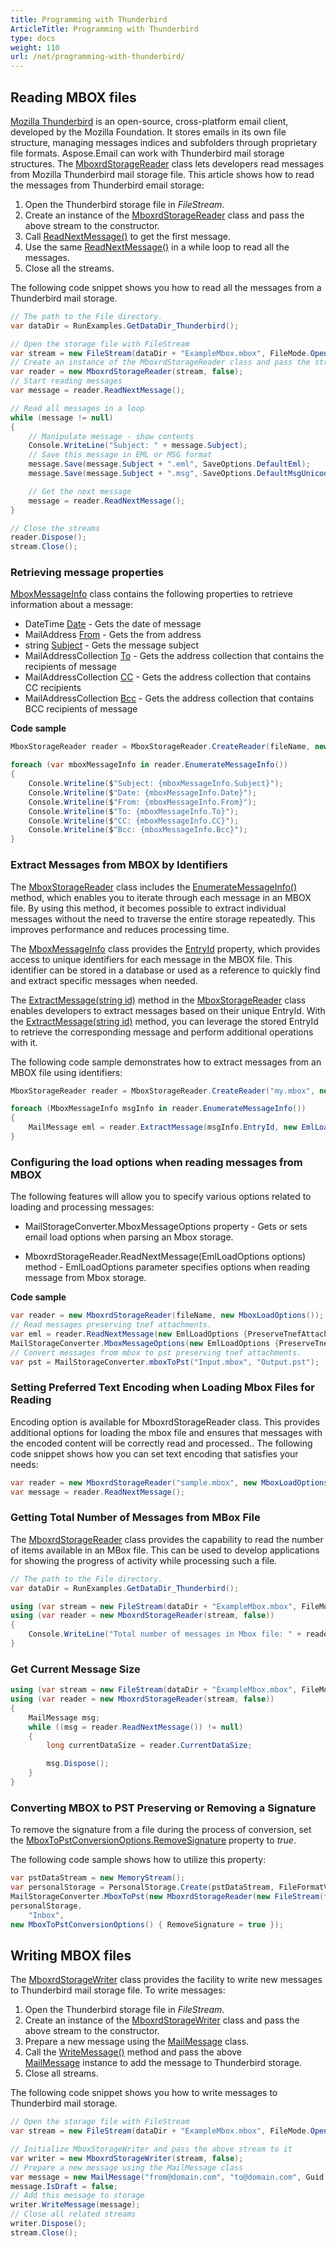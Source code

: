 ```yaml
---
title: Programming with Thunderbird
ArticleTitle: Programming with Thunderbird
type: docs
weight: 110
url: /net/programming-with-thunderbird/
---
```



## **Reading MBOX files**

[Mozilla Thunderbird](https://www.thunderbird.net/en-US/) is an open-source, cross-platform email client, developed by the Mozilla Foundation. It stores emails in its own file structure, managing messages indices and subfolders through proprietary file formats. Aspose.Email can work with Thunderbird mail storage structures. The [MboxrdStorageReader](https://reference.aspose.com/email/net/aspose.email.storage.mbox/mboxrdstoragereader/) class lets developers read messages from Mozilla Thunderbird mail storage file. This article shows how to read the messages from Thunderbird email storage:

1. Open the Thunderbird storage file in *FileStream*.
1. Create an instance of the [MboxrdStorageReader](https://reference.aspose.com/email/net/aspose.email.storage.mbox/mboxrdstoragereader/) class and pass the above stream to the constructor.
1. Call [ReadNextMessage()](https://reference.aspose.com/email/net/aspose.email.storage.mbox/mboxrdstoragereader/readnextmessage/#readnextmessage/) to get the first message.
1. Use the same [ReadNextMessage()](https://reference.aspose.com/email/net/aspose.email.storage.mbox/mboxrdstoragereader/readnextmessage/#readnextmessage/) in a while loop to read all the messages.
1. Close all the streams.

The following code snippet shows you how to read all the messages from a Thunderbird mail storage.

```cs
// The path to the File directory.
var dataDir = RunExamples.GetDataDir_Thunderbird();

// Open the storage file with FileStream
var stream = new FileStream(dataDir + "ExampleMbox.mbox", FileMode.Open, FileAccess.Read);
// Create an instance of the MboxrdStorageReader class and pass the stream
var reader = new MboxrdStorageReader(stream, false);
// Start reading messages
var message = reader.ReadNextMessage();

// Read all messages in a loop
while (message != null)
{
    // Manipulate message - show contents
    Console.WriteLine("Subject: " + message.Subject);
    // Save this message in EML or MSG format
    message.Save(message.Subject + ".eml", SaveOptions.DefaultEml);
    message.Save(message.Subject + ".msg", SaveOptions.DefaultMsgUnicode);

    // Get the next message
    message = reader.ReadNextMessage();
}

// Close the streams
reader.Dispose();
stream.Close();
```

### **Retrieving message properties**

[MboxMessageInfo](https://reference.aspose.com/email/net/aspose.email.storage.mbox/mboxmessageinfo/#mboxmessageinfo-class) class contains the following properties to retrieve information about a message:

- DateTime [Date](https://reference.aspose.com/email/net/aspose.email.storage.mbox/mboxmessageinfo/date/#mboxmessageinfodate-property) - Gets the date of message
- MailAddress [From](https://reference.aspose.com/email/net/aspose.email.storage.mbox/mboxmessageinfo/from/#mboxmessageinfofrom-property) - Gets the from address
- string [Subject](https://reference.aspose.com/email/net/aspose.email.storage.mbox/mboxmessageinfo/subject/) - Gets the message subject
- MailAddressCollection [To](https://reference.aspose.com/email/net/aspose.email.storage.mbox/mboxmessageinfo/to/) - Gets the address collection that contains the recipients of message
- MailAddressCollection [CC](https://reference.aspose.com/email/net/aspose.email.storage.mbox/mboxmessageinfo/cc/) - Gets the address collection that contains CC recipients
- MailAddressCollection [Bcc](https://reference.aspose.com/email/net/aspose.email.storage.mbox/mboxmessageinfo/bcc/) - Gets the address collection that contains BCC recipients of message

**Code sample**

```cs
MboxStorageReader reader = MboxStorageReader.CreateReader(fileName, new MboxLoadOptions());

foreach (var mboxMessageInfo in reader.EnumerateMessageInfo())
{
    Console.Writeline($"Subject: {mboxMessageInfo.Subject}");
    Console.Writeline($"Date: {mboxMessageInfo.Date}");
    Console.Writeline($"From: {mboxMessageInfo.From}");
    Console.Writeline($"To: {mboxMessageInfo.To}");
    Console.Writeline($"CC: {mboxMessageInfo.CC}");
    Console.Writeline($"Bcc: {mboxMessageInfo.Bcc}");
}
```

### **Extract Messages from MBOX by Identifiers**

The [MboxStorageReader](https://reference.aspose.com/email/net/aspose.email.storage.mbox/mboxstoragereader/#mboxstoragereader-class) class includes the [EnumerateMessageInfo()](https://reference.aspose.com/email/net/aspose.email.storage.mbox/mboxstoragereader/enumeratemessageinfo/) method, which enables you to iterate through each message in an MBOX file. By using this method, it becomes possible to extract individual messages without the need to traverse the entire storage repeatedly. This improves performance and reduces processing time.

The [MboxMessageInfo](https://reference.aspose.com/email/net/aspose.email.storage.mbox/mboxmessageinfo/#mboxmessageinfo-class) class provides the [EntryId](https://reference.aspose.com/email/net/aspose.email.storage.mbox/mboxmessageinfo/entryid/) property, which provides access to unique identifiers for each message in the MBOX file. This identifier can be stored in a database or used as a reference to quickly find and extract specific messages when needed.

The [ExtractMessage(string id)](https://reference.aspose.com/email/net/aspose.email.storage.mbox/mboxstoragereader/extractmessage/) method in the [MboxStorageReader](https://reference.aspose.com/email/net/aspose.email.storage.mbox/mboxstoragereader/#mboxstoragereader-class) class enables developers to extract messages based on their unique EntryId. With the [ExtractMessage(string id)](https://reference.aspose.com/email/net/aspose.email.storage.mbox/mboxstoragereader/extractmessage/) method, you can leverage the stored EntryId to retrieve the corresponding message and perform additional operations with it.

The following code sample demonstrates how to extract messages from an MBOX file using identifiers:

```cs
MboxStorageReader reader = MboxStorageReader.CreateReader("my.mbox", new MboxLoadOptions());

foreach (MboxMessageInfo msgInfo in reader.EnumerateMessageInfo())
{
    MailMessage eml = reader.ExtractMessage(msgInfo.EntryId, new EmlLoadOptions());
}
```

### **Configuring the load options when reading messages from MBOX** 

The following features will allow you to specify various options related to loading and processing messages:

- MailStorageConverter.MboxMessageOptions property - Gets or sets email load options when parsing an Mbox storage.

- MboxrdStorageReader.ReadNextMessage(EmlLoadOptions options) method - EmlLoadOptions parameter specifies options when reading message from Mbox storage.

**Code sample**

```cs
var reader = new MboxrdStorageReader(fileName, new MboxLoadOptions());
// Read messages preserving tnef attachments.
var eml = reader.ReadNextMessage(new EmlLoadOptions {PreserveTnefAttachments = true});
MailStorageConverter.MboxMessageOptions(new EmlLoadOptions {PreserveTnefAttachments = true});
// Convert messages from mbox to pst preserving tnef attachments.
var pst = MailStorageConverter.mboxToPst("Input.mbox", "Output.pst");
```

### **Setting Preferred Text Encoding when Loading Mbox Files for Reading**

Encoding option is available for MboxrdStorageReader class. This provides additional options for loading the mbox file and ensures that messages with the encoded content will be correctly read and processed.. The following code snippet shows how you can set text encoding that satisfies your needs:

```cs
var reader = new MboxrdStorageReader("sample.mbox", new MboxLoadOptions() { PreferredTextEncoding = Encoding.UTF8});
var message = reader.ReadNextMessage();
```

### **Getting Total Number of Messages from MBox File**

The [MboxrdStorageReader](https://reference.aspose.com/email/net/aspose.email.storage.mbox/mboxrdstoragereader/) class provides the capability to read the number of items available in an MBox file. This can be used to develop applications for showing the progress of activity while processing such a file.

```cs
// The path to the File directory.
var dataDir = RunExamples.GetDataDir_Thunderbird();

using (var stream = new FileStream(dataDir + "ExampleMbox.mbox", FileMode.Open, FileAccess.Read))
using (var reader = new MboxrdStorageReader(stream, false))
{
    Console.WriteLine("Total number of messages in Mbox file: " + reader.GetTotalItemsCount());
}
```

### **Get Current Message Size**

```cs
using (var stream = new FileStream(dataDir + "ExampleMbox.mbox", FileMode.Open, FileAccess.Read))
using (var reader = new MboxrdStorageReader(stream, false))
{
    MailMessage msg;
    while ((msg = reader.ReadNextMessage()) != null)
    {
        long currentDataSize = reader.CurrentDataSize;

        msg.Dispose();
    }
}
```

### **Converting MBOX to PST Preserving or Removing a Signature**

To remove the signature from a file during the process of conversion, set the [MboxToPstConversionOptions.RemoveSignature](https://reference.aspose.com/email/net/aspose.email.storage/mboxtopstconversionoptions/removesignature/) property to *true*.

The following code sample shows how to utilize this property:

```cs
var pstDataStream = new MemoryStream();
var personalStorage = PersonalStorage.Create(pstDataStream, FileFormatVersion.Unicode);
MailStorageConverter.MboxToPst(new MboxrdStorageReader(new FileStream(fileName, FileMode.Open, FileAccess.Read), new MboxLoadOptions()),
personalStorage,
    "Inbox",
new MboxToPstConversionOptions() { RemoveSignature = true });
```

## **Writing MBOX files**

The [MboxrdStorageWriter](https://reference.aspose.com/email/net/aspose.email.storage.mbox/mboxrdstoragewriter/) class provides the facility to write new messages to Thunderbird mail storage file. To write messages:

1. Open the Thunderbird storage file in *FileStream*.
1. Create an instance of the [MboxrdStorageWriter](https://reference.aspose.com/email/net/aspose.email.storage.mbox/mboxrdstoragewriter/) class and pass the above stream to the constructor.
1. Prepare a new message using the [MailMessage](https://reference.aspose.com/email/net/aspose.email/mailmessage/) class.
1. Call the [WriteMessage()](https://reference.aspose.com/email/net/aspose.email.storage.mbox/mboxrdstoragewriter/writemessage/#writemessage/) method and pass the above [MailMessage](https://reference.aspose.com/email/net/aspose.email/mailmessage/) instance to add the message to Thunderbird storage.
1. Close all streams.

The following code snippet shows you how to write messages to Thunderbird mail storage.

```cs
// Open the storage file with FileStream
var stream = new FileStream(dataDir + "ExampleMbox.mbox", FileMode.Open, FileAccess.Write);

// Initialize MboxStorageWriter and pass the above stream to it
var writer = new MboxrdStorageWriter(stream, false);
// Prepare a new message using the MailMessage class
var message = new MailMessage("from@domain.com", "to@domain.com", Guid.NewGuid().ToString(), "added from Aspose.Email");
message.IsDraft = false;
// Add this message to storage
writer.WriteMessage(message);
// Close all related streams
writer.Dispose();
stream.Close();
```

